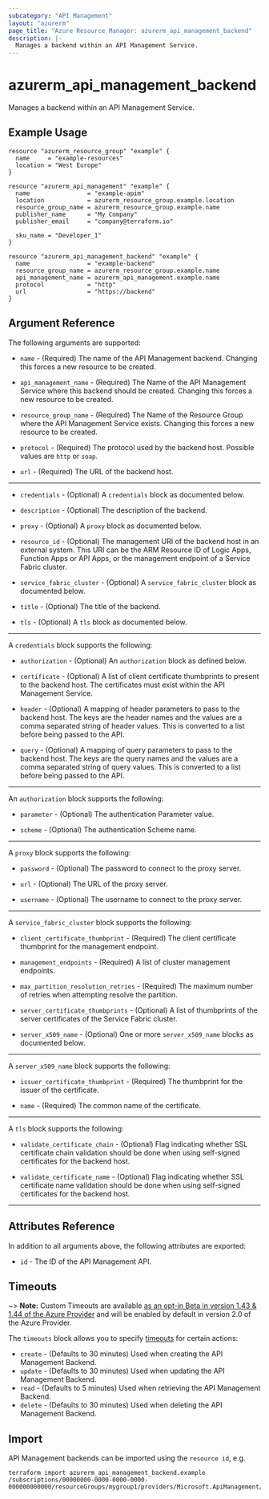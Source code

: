 ```yaml
---
subcategory: "API Management"
layout: "azurerm"
page_title: "Azure Resource Manager: azurerm_api_management_backend"
description: |-
  Manages a backend within an API Management Service.
---
```


# azurerm_api_management_backend

Manages a backend within an API Management Service.

## Example Usage

```hcl
resource "azurerm_resource_group" "example" {
  name     = "example-resources"
  location = "West Europe"
}

resource "azurerm_api_management" "example" {
  name                = "example-apim"
  location            = azurerm_resource_group.example.location
  resource_group_name = azurerm_resource_group.example.name
  publisher_name      = "My Company"
  publisher_email     = "company@terraform.io"

  sku_name = "Developer_1"
}

resource "azurerm_api_management_backend" "example" {
  name                = "example-backend"
  resource_group_name = azurerm_resource_group.example.name
  api_management_name = azurerm_api_management.example.name
  protocol            = "http"
  url                 = "https://backend"
}
```

## Argument Reference

The following arguments are supported:

* `name` - (Required) The name of the API Management backend. Changing this forces a new resource to be created.

* `api_management_name` - (Required) The Name of the API Management Service where this backend should be created. Changing this forces a new resource to be created.

* `resource_group_name` - (Required) The Name of the Resource Group where the API Management Service exists. Changing this forces a new resource to be created.

* `protocol` - (Required) The protocol used by the backend host. Possible values are `http` or `soap`.

* `url` - (Required) The URL of the backend host.

---

* `credentials` - (Optional) A `credentials` block as documented below.

* `description` - (Optional) The description of the backend.

* `proxy` - (Optional) A `proxy` block as documented below.

* `resource_id` - (Optional) The management URI of the backend host in an external system. This URI can be the ARM Resource ID of Logic Apps, Function Apps or API Apps, or the management endpoint of a Service Fabric cluster.

* `service_fabric_cluster` - (Optional) A `service_fabric_cluster` block as documented below.

* `title` - (Optional) The title of the backend.

* `tls` - (Optional) A `tls` block as documented below.

---

A `credentials` block supports the following:

* `authorization` - (Optional) An `authorization` block as defined below.

* `certificate` - (Optional) A list of client certificate thumbprints to present to the backend host. The certificates must exist within the API Management Service.

* `header` - (Optional) A mapping of header parameters to pass to the backend host. The keys are the header names and the values are a comma separated string of header values. This is converted to a list before being passed to the API.

* `query` - (Optional) A mapping of query parameters to pass to the backend host. The keys are the query names and the values are a comma separated string of query values. This is converted to a list before being passed to the API.

---

An `authorization` block supports the following:

* `parameter` - (Optional) The authentication Parameter value.

* `scheme` - (Optional) The authentication Scheme name.

---

A `proxy` block supports the following:

* `password` - (Optional) The password to connect to the proxy server.

* `url` - (Optional) The URL of the proxy server.

* `username` - (Optional) The username to connect to the proxy server.

---

A `service_fabric_cluster` block supports the following:

* `client_certificate_thumbprint` - (Required) The client certificate thumbprint for the management endpoint.

* `management_endpoints` - (Required) A list of cluster management endpoints.

* `max_partition_resolution_retries` - (Required) The maximum number of retries when attempting resolve the partition.

* `server_certificate_thumbprints` - (Optional) A list of thumbprints of the server certificates of the Service Fabric cluster.

* `server_x509_name` - (Optional) One or more `server_x509_name` blocks as documented below.

---

A `server_x509_name` block supports the following:

* `issuer_certificate_thumbprint` - (Required) The thumbprint for the issuer of the certificate.

* `name` - (Required) The common name of the certificate.

---

A `tls` block supports the following:

* `validate_certificate_chain` - (Optional) Flag indicating whether SSL certificate chain validation should be done when using self-signed certificates for the backend host.

* `validate_certificate_name` - (Optional) Flag indicating whether SSL certificate name validation should be done when using self-signed certificates for the backend host.

---

## Attributes Reference

In addition to all arguments above, the following attributes are exported:

* `id` - The ID of the API Management API.

## Timeouts

~> **Note:** Custom Timeouts are available [as an opt-in Beta in version 1.43 & 1.44 of the Azure Provider](/docs/providers/azurerm/guides/2.0-beta.html) and will be enabled by default in version 2.0 of the Azure Provider.

The `timeouts` block allows you to specify [timeouts](https://www.terraform.io/docs/configuration/resources.html#timeouts) for certain actions:

* `create` - (Defaults to 30 minutes) Used when creating the API Management Backend.
* `update` - (Defaults to 30 minutes) Used when updating the API Management Backend.
* `read` - (Defaults to 5 minutes) Used when retrieving the API Management Backend.
* `delete` - (Defaults to 30 minutes) Used when deleting the API Management Backend.

## Import

API Management backends can be imported using the `resource id`, e.g.

```shell
terraform import azurerm_api_management_backend.example /subscriptions/00000000-0000-0000-0000-000000000000/resourceGroups/mygroup1/providers/Microsoft.ApiManagement/service/instance1/backends/backend1
```
